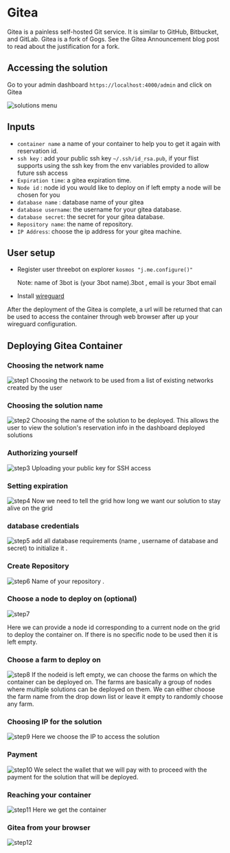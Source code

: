 # Gitea
Gitea is a painless self-hosted Git service. It is similar to GitHub, Bitbucket, and GitLab. Gitea is a fork of Gogs. See the Gitea Announcement blog post to read about the justification for a fork.

## Accessing the solution

Go to your admin dashboard `https://localhost:4000/admin` and click on Gitea

![solutions menu](./../adminmenu.png)


## Inputs

- `container name` a name of your container to help you to get it again with reservation id.
- `ssh key` : add your public ssh key `~/.ssh/id_rsa.pub`, if your flist supports using the ssh key from the env variables provided to allow future ssh access
- `Expiration time`: a gitea expiration time.
- `Node id` : node id you would like to deploy on if left empty a node will be chosen for you
- `database name` : database name of your gitea
- `database username`: the username for your gitea database.
- `database secret`: the secret for your gitea database.
- `Repository name`: the name of repository.
- `IP Address`: choose the ip address for your gitea machine.
   

## User setup

- Register user threebot on explorer ```kosmos "j.me.configure()"```

    Note: name of 3bot is (your 3bot name).3bot , email is your 3bot email
- Install [wireguard](https://www.wireguard.com/install/)

After the deployment of the Gitea is complete, a url will be returned that can be used to access the container through web browser after up your wireguard configuration.

## Deploying Gitea Container

### Choosing the network name

![step1](2.png)
Choosing the network to be used from a list of existing networks created by the user

### Choosing the solution name

![step2](3.png)
Choosing the name of the solution to be deployed. This allows the user to view the solution's reservation info in the dashboard deployed solutions


### Authorizing yourself

![step3](4.png)
Uploading your public key for SSH access

### Setting expiration

![step4](5.png)
Now we need to tell the grid how long we want our solution to stay alive on the grid

### database credentials 

![step5](6.png)
add all database requirements (name , username of database and secret) to initialize it .

### Create Repository

![step6](7.png)
Name of your repository .

### Choose a node to deploy on (optional)

![step7](15.png)

Here we can provide a node id corresponding to a current node on the grid to deploy the container on. If there is no specific node to be used then it is left empty.

### Choose a farm to deploy on

![step8](../farms.png)
If the nodeid is left empty, we can choose the farms on which the container can be deployed on. The farms are basically a group of nodes where multiple solutions can be deployed on them. We can either choose the farm name from the drop down list or leave it empty to randomly choose any farm.

### Choosing IP for the solution

![step9](9.png)
Here we choose the IP to access the solution


### Payment

![step10](../payment.png)
We select the wallet that we will pay with to proceed with the payment for the solution that will be deployed.

### Reaching your container

![step11](11.png)
Here we get the container

### Gitea from your browser 
![step12](12.png)
